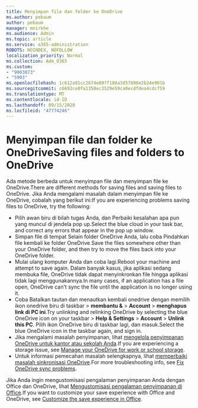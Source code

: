 ```yaml
---
title: Menyimpan file dan folder ke OneDrive
ms.author: pebaum
author: pebaum
manager: mnirkhe
ms.audience: Admin
ms.topic: article
ms.service: o365-administration
ROBOTS: NOINDEX, NOFOLLOW
localization_priority: Normal
ms.collection: Adm_O365
ms.custom:
- "9003073"
- "5903"
ms.openlocfilehash: 1c612a91cc2674e097f108a3d57898e2b24e901b
ms.sourcegitcommit: c6692ce0fa1358ec3529e59ca0ecdfdea4cdc759
ms.translationtype: MT
ms.contentlocale: id-ID
ms.lasthandoff: 09/15/2020
ms.locfileid: "47774246"
---
```

# <a name="saving-files-and-folders-to-onedrive"></a><span data-ttu-id="c3527-102">Menyimpan file dan folder ke OneDrive</span><span class="sxs-lookup"><span data-stu-id="c3527-102">Saving files and folders to OneDrive</span></span>

<span data-ttu-id="c3527-103">Ada metode berbeda untuk menyimpan file dan menyimpan file ke OneDrive.</span><span class="sxs-lookup"><span data-stu-id="c3527-103">There are different methods for saving files and saving files to OneDrive.</span></span> <span data-ttu-id="c3527-104">Jika Anda mengalami masalah dalam menyimpan file ke OneDrive, cobalah yang berikut ini:</span><span class="sxs-lookup"><span data-stu-id="c3527-104">If you are experiencing problems saving files to OneDrive, try the following:</span></span>

- <span data-ttu-id="c3527-105">Pilih awan biru di bilah tugas Anda, dan Perbaiki kesalahan apa pun yang muncul di jendela pop up.</span><span class="sxs-lookup"><span data-stu-id="c3527-105">Select the blue cloud in your task bar, and correct any errors that appear in the pop up window.</span></span>
- <span data-ttu-id="c3527-106">Simpan file di tempat Selain folder OneDrive Anda, lalu coba Pindahkan file kembali ke folder OneDrive.</span><span class="sxs-lookup"><span data-stu-id="c3527-106">Save the files somewhere other than your OneDrive folder, and then try to move the files back into your OneDrive folder.</span></span>
- <span data-ttu-id="c3527-107">Mulai ulang komputer Anda dan coba lagi.</span><span class="sxs-lookup"><span data-stu-id="c3527-107">Reboot your machine and attempt to save again.</span></span> <span data-ttu-id="c3527-108">Dalam banyak kasus, jika aplikasi sedang membuka file, OneDrive tidak dapat menyinkronkan file hingga aplikasi tidak lagi menggunakannya.</span><span class="sxs-lookup"><span data-stu-id="c3527-108">In many cases, if an application has a file open, OneDrive can't sync the file until the application is no longer using it.</span></span>    
- <span data-ttu-id="c3527-109">Coba Batalkan tautan dan menautkan kembali onedrive dengan memilih ikon onedrive biru di taskbar > **membantu &**  >  **Account**  >  **menghapus link di PC ini**.</span><span class="sxs-lookup"><span data-stu-id="c3527-109">Try unlinking and relinking OneDrive by selecting the blue OneDrive icon on your taskbar > **Help & Settings** > **Account** > **Unlink this PC**.</span></span> <span data-ttu-id="c3527-110">Pilih ikon OneDrive biru di taskbar lagi, dan masuk.</span><span class="sxs-lookup"><span data-stu-id="c3527-110">Select the blue OneDrive icon in the taskbar again, and sign in.</span></span>
- <span data-ttu-id="c3527-111">Jika mengalami masalah penyimpanan, lihat [mengelola penyimpanan OneDrive untuk kantor atau sekolah Anda](https://support.microsoft.com/office/manage-your-onedrive-for-work-or-school-storage-31519161-059c-4764-b6f8-f5cd29f7fe68).</span><span class="sxs-lookup"><span data-stu-id="c3527-111">If you are experiencing a storage issue, see [Manage your OneDrive for work or school storage](https://support.microsoft.com/office/manage-your-onedrive-for-work-or-school-storage-31519161-059c-4764-b6f8-f5cd29f7fe68).</span></span>
- <span data-ttu-id="c3527-112">Untuk informasi pemecahan masalah selengkapnya, lihat [memperbaiki masalah sinkronisasi OneDrive](https://docs.microsoft.com/alchemyinsights/fix-onedrive-sync-issues).</span><span class="sxs-lookup"><span data-stu-id="c3527-112">For more troubleshooting info, see [Fix OneDrive sync problems](https://docs.microsoft.com/alchemyinsights/fix-onedrive-sync-issues).</span></span>  

<span data-ttu-id="c3527-113">Jika Anda ingin mengustomisasi pengalaman penyimpanan Anda dengan Office dan OneDrive, lihat [Mengustomisasi pengalaman penyimpanan di Office](https://support.microsoft.com/office/customize-the-save-experience-in-office-786200a7-f5f2-4d26-a3ae-b78c60dd5d3b).</span><span class="sxs-lookup"><span data-stu-id="c3527-113">If you want to customize your save experience with Office and OneDrive, see [Customize the save experience in Office](https://support.microsoft.com/office/customize-the-save-experience-in-office-786200a7-f5f2-4d26-a3ae-b78c60dd5d3b).</span></span>
